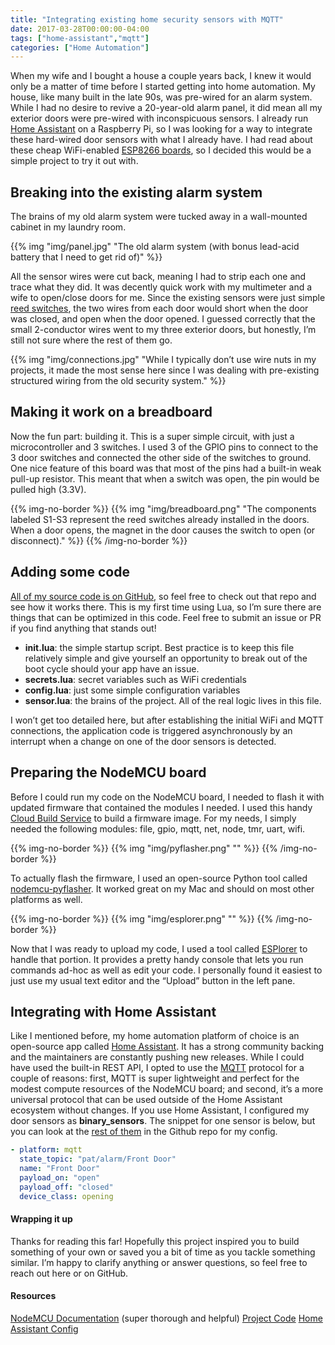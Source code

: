 ```yaml
---
title: "Integrating existing home security sensors with MQTT"
date: 2017-03-28T00:00:00-04:00
tags: ["home-assistant","mqtt"]
categories: ["Home Automation"]
---
```

When my wife and I bought a house a couple years back, I knew it would only be a matter of time before I started getting into home automation. My house, like many built in the late 90s, was pre-wired for an alarm system. While I had no desire to revive a 20-year-old alarm panel, it did mean all my exterior doors were pre-wired with inconspicuous sensors. I already run [Home Assistant](https://home-assistant.io) on a Raspberry Pi, so I was looking for a way to integrate these hard-wired door sensors with what I already have. I had read about these cheap WiFi-enabled [ESP8266 boards](https://www.amazon.com/gp/product/B010O1G1ES), so I decided this would be a simple project to try it out with.
<!--more-->

## Breaking into the existing alarm system

The brains of my old alarm system were tucked away in a wall-mounted cabinet in my laundry room.

{{% img "img/panel.jpg" "The old alarm system (with bonus lead-acid battery that I need to get rid of)" %}}

All the sensor wires were cut back, meaning I had to strip each one and trace what they did. It was decently quick work with my multimeter and a wife to open/close doors for me. Since the existing sensors were just simple [reed switches](https://learn.sparkfun.com/tutorials/reed-switch-hookup-guide/reed-switch-overview), the two wires from each door would short when the door was closed, and open when the door opened. I guessed correctly that the small 2-conductor wires went to my three exterior doors, but honestly, I’m still not sure where the rest of them go.

{{% img "img/connections.jpg" "While I typically don’t use wire nuts in my projects, it made the most sense here since I was dealing with pre-existing structured wiring from the old security system." %}}

## Making it work on a breadboard

Now the fun part: building it. This is a super simple circuit, with just a microcontroller and 3 switches. I used 3 of the GPIO pins to connect to the 3 door switches and connected the other side of the switches to ground. One nice feature of this board was that most of the pins had a built-in weak pull-up resistor. This meant that when a switch was open, the pin would be pulled high (3.3V).

{{% img-no-border %}}
{{% img "img/breadboard.png" "The components labeled S1-S3 represent the reed switches already installed in the doors. When a door opens, the magnet in the door causes the switch to open (or disconnect)." %}}
{{% /img-no-border %}}

## Adding some code

[All of my source code is on GitHub](https://github.com/patrickeasters/nodemcu-sensor-mqtt), so feel free to check out that repo and see how it works there. This is my first time using Lua, so I’m sure there are things that can be optimized in this code. Feel free to submit an issue or PR if you find anything that stands out!

*   **init.lua**: the simple startup script. Best practice is to keep this file relatively simple and give yourself an opportunity to break out of the boot cycle should your app have an issue.
*   **secrets.lua**: secret variables such as WiFi credentials
*   **config.lua**: just some simple configuration variables
*   **sensor.lua**: the brains of the project. All of the real logic lives in this file.

I won’t get too detailed here, but after establishing the initial WiFi and MQTT connections, the application code is triggered asynchronously by an interrupt when a change on one of the door sensors is detected.

## Preparing the NodeMCU board

Before I could run my code on the NodeMCU board, I needed to flash it with updated firmware that contained the modules I needed. I used this handy [Cloud Build Service](http://nodemcu-build.com/) to build a firmware image. For my needs, I simply needed the following modules: file, gpio, mqtt, net, node, tmr, uart, wifi.

{{% img-no-border %}}
{{% img "img/pyflasher.png" "" %}}
{{% /img-no-border %}}

To actually flash the firmware, I used an open-source Python tool called [nodemcu-pyflasher](https://github.com/marcelstoer/nodemcu-pyflasher). It worked great on my Mac and should on most other platforms as well.

{{% img-no-border %}}
{{% img "img/esplorer.png" "" %}}
{{% /img-no-border %}}

Now that I was ready to upload my code, I used a tool called [ESPlorer](https://github.com/4refr0nt/ESPlorer) to handle that portion. It provides a pretty handy console that lets you run commands ad-hoc as well as edit your code. I personally found it easiest to just use my usual text editor and the “Upload” button in the left pane.

## Integrating with Home Assistant

Like I mentioned before, my home automation platform of choice is an open-source app called [Home Assistant](https://home-assistant.io). It has a strong community backing and the maintainers are constantly pushing new releases. While I could have used the built-in REST API, I opted to use the [MQTT](https://home-assistant.io/components/mqtt/) protocol for a couple of reasons: first, MQTT is super lightweight and perfect for the modest compute resources of the NodeMCU board; and second, it’s a more universal protocol that can be used outside of the Home Assistant ecosystem without changes. If you use Home Assistant, I configured my door sensors as **binary_sensors**. The snippet for one sensor is below, but you can look at the [rest of them](https://github.com/patrickeasters/smart-house/tree/master/binary_sensors) in the Github repo for my config.

```yaml
- platform: mqtt
  state_topic: "pat/alarm/Front Door"
  name: "Front Door"
  payload_on: "open"
  payload_off: "closed"
  device_class: opening
```

#### Wrapping it up

Thanks for reading this far! Hopefully this project inspired you to build something of your own or saved you a bit of time as you tackle something similar. I’m happy to clarify anything or answer questions, so feel free to reach out here or on GitHub.

#### Resources

[NodeMCU Documentation](http://nodemcu.readthedocs.io/en/master/) (super thorough and helpful)
[Project Code](https://github.com/patrickeasters/nodemcu-sensor-mqtt)
[Home Assistant Config](https://github.com/patrickeasters/smart-house/blob/master/packages/mqtt_doors.yaml)
